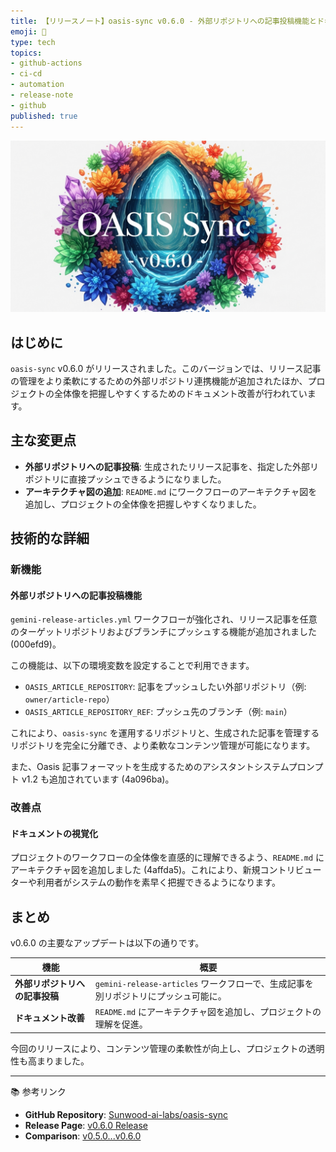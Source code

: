 ```yaml
---
title: 【リリースノート】oasis-sync v0.6.0 - 外部リポジトリへの記事投稿機能とドキュメント改善
emoji: 🚀
type: tech
topics:
- github-actions
- ci-cd
- automation
- release-note
- github
published: true
---
```


![imagen-4-ultra_2025-10-21T15-08-57-125Z_A_mesmerizing_and_vivid_digital_painting_featuring_1.png](https://raw.githubusercontent.com/Sunwood-ai-labs/oasis-sync/main/generated-images/release-v0.6.0-20251021_150745/imagen-4-ultra_2025-10-21T15-08-57-125Z_A_mesmerizing_and_vivid_digital_painting_featuring_1.png)

## はじめに
`oasis-sync` v0.6.0 がリリースされました。このバージョンでは、リリース記事の管理をより柔軟にするための外部リポジトリ連携機能が追加されたほか、プロジェクトの全体像を把握しやすくするためのドキュメント改善が行われています。

## 主な変更点
- **外部リポジトリへの記事投稿**: 生成されたリリース記事を、指定した外部リポジトリに直接プッシュできるようになりました。
- **アーキテクチャ図の追加**: `README.md` にワークフローのアーキテクチャ図を追加し、プロジェクトの全体像を把握しやすくなりました。

## 技術的な詳細
### 新機能
#### 外部リポジトリへの記事投稿機能
`gemini-release-articles.yml` ワークフローが強化され、リリース記事を任意のターゲットリポジトリおよびブランチにプッシュする機能が追加されました (000efd9)。

この機能は、以下の環境変数を設定することで利用できます。
- `OASIS_ARTICLE_REPOSITORY`: 記事をプッシュしたい外部リポジトリ（例: `owner/article-repo`）
- `OASIS_ARTICLE_REPOSITORY_REF`: プッシュ先のブランチ（例: `main`）

これにより、`oasis-sync` を運用するリポジトリと、生成された記事を管理するリポジトリを完全に分離でき、より柔軟なコンテンツ管理が可能になります。

また、Oasis 記事フォーマットを生成するためのアシスタントシステムプロンプト v1.2 も追加されています (4a096ba)。

### 改善点
#### ドキュメントの視覚化
プロジェクトのワークフローの全体像を直感的に理解できるよう、`README.md` にアーキテクチャ図を追加しました (4affda5)。これにより、新規コントリビューターや利用者がシステムの動作を素早く把握できるようになります。

## まとめ
v0.6.0 の主要なアップデートは以下の通りです。

| 機能 | 概要 |
|---|---|
| **外部リポジトリへの記事投稿** | `gemini-release-articles` ワークフローで、生成記事を別リポジトリにプッシュ可能に。 |
| **ドキュメント改善** | `README.md` にアーキテクチャ図を追加し、プロジェクトの理解を促進。 |

今回のリリースにより、コンテンツ管理の柔軟性が向上し、プロジェクトの透明性も高まりました。

---
📚 参考リンク
- **GitHub Repository**: [Sunwood-ai-labs/oasis-sync](https://github.com/Sunwood-ai-labs/oasis-sync)
- **Release Page**: [v0.6.0 Release](https://github.com/Sunwood-ai-labs/oasis-sync/releases/tag/v0.6.0)
- **Comparison**: [v0.5.0...v0.6.0](https://github.com/Sunwood-ai-labs/oasis-sync/compare/v0.5.0...v0.6.0)
